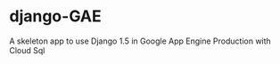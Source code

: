 django-GAE
==========

A skeleton app to use Django 1.5 in Google App Engine Production with Cloud Sql
